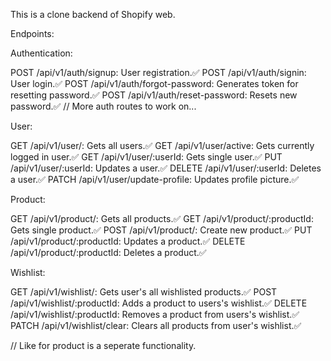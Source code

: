 This is a clone backend of Shopify web.

Endpoints:

Authentication:

POST /api/v1/auth/signup: User registration.✅
POST /api/v1/auth/signin: User login.✅
POST /api/v1/auth/forgot-password: Generates token for resetting password.✅
POST /api/v1/auth/reset-password: Resets new password.✅
// More auth routes to work on...

User:

GET /api/v1/user/: Gets all users.✅
GET /api/v1/user/active: Gets currently logged in user.✅
GET /api/v1/user/:userId: Gets single user.✅
PUT /api/v1/user/:userId: Updates a user.✅
DELETE /api/v1/user/:userId: Deletes a user.✅
PATCH /api/v1/user/update-profile: Updates profile picture.✅

Product:

GET /api/v1/product/: Gets all products.✅
GET /api/v1/product/:productId: Gets single product.✅
POST /api/v1/product/: Create new product.✅
PUT /api/v1/product/:productId: Updates a product.✅
DELETE /api/v1/product/:productId: Deletes a product.✅

Wishlist:

GET /api/v1/wishlist/: Gets user's all wishlisted products.✅
POST /api/v1/wishlist/:productId: Adds a product to users's wishlist.✅
DELETE /api/v1/wishlist/:productId: Removes a product from users's wishlist.✅
PATCH /api/v1/wishlist/clear: Clears all products from user's wishlist.✅

// Like for product is a seperate functionality.
